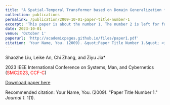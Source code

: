```yaml
---
title: "A Spatial-Temporal Transformer based on Domain Generalization for Motor Imagery Classification"
collection: publications
permalink: /publication/2009-10-01-paper-title-number-1
excerpt: 'This paper is about the number 1. The number 2 is left for future work.'
date: 2023-10-01
venue: 'October 1'
paperurl: 'http://academicpages.github.io/files/paper1.pdf'
citation: 'Your Name, You. (2009). &quot;Paper Title Number 1.&quot; <i>Journal 1</i>. 1(1).'
---
```

Shaozhe Liu, Leike An, Chi Zhang, and Ziyu Jia*

2023 IEEE International Conference on Systems, Man, and Cybernetics (<span style=" color: red;">SMC2023</span>, <span style=" color: red;">CCF-C</span>)

[Download paper here](http://academicpages.github.io/files/paper1.pdf)

Recommended citation: Your Name, You. (2009). "Paper Title Number 1." <i>Journal 1</i>. 1(1).
